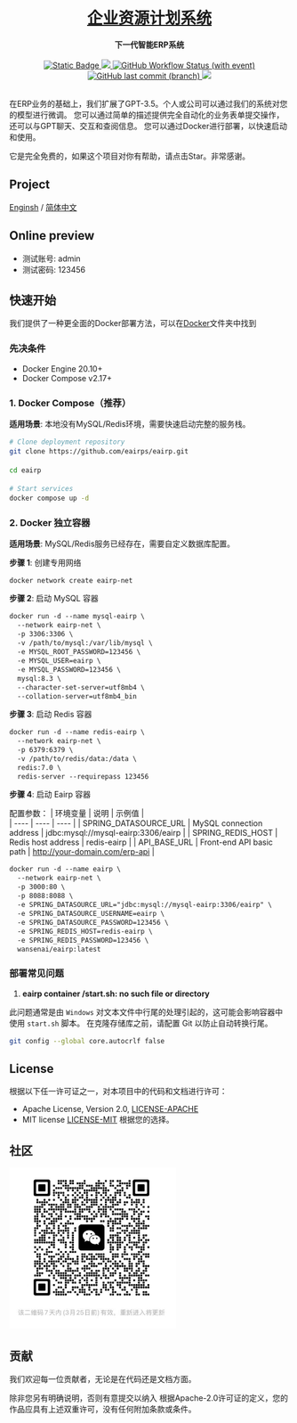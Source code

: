 <h1 align="center"><a href="#" target="_blank">企业资源计划系统</a></h1>
<div align="center">
 <strong>
  下一代智能ERP系统
 </strong>
</div>
<br />

<div align="center">
  <!-- Crates version -->
  <a href="https://spring.io/projects/spring-boot#learn">
    <img alt="Static Badge" src="https://img.shields.io/badge/spring-boot?label=Spring%20Boot%203.1.3">
  </a>
 <a href="https://codecov.io/gh/wansenai/eairp" > 
    <img src="https://codecov.io/gh/wansenai/eairp/graph/badge.svg?token=6OO8JX0ZVV"/> 
 </a>
  <a href="#">
    <img alt="GitHub Workflow Status (with event)" src="https://img.shields.io/github/actions/workflow/status/wansenai/wansenerp/maven.yml">
  </a>
  <!-- commits -->
  <a href="#">
    <img alt="GitHub last commit (branch)" src="https://img.shields.io/github/last-commit/wansenai/wansenerp/master">
  </a>
   <a href="">
    <img src="https://img.shields.io/github/repo-size/wansenai/eairp"/>
  </a>
</div>
<br />

在ERP业务的基础上，我们扩展了GPT-3.5。个人或公司可以通过我们的系统对您的模型进行微调。
您可以通过简单的描述提供完全自动化的业务表单提交操作，还可以与GPT聊天、交互和查阅信息。
您可以通过Docker进行部署，以快速启动和使用。

它是完全免费的，如果这个项目对你有帮助，请点击Star。非常感谢。

## Project
[Enginsh](https://github.com/eairps/eairp/blob/master/README.md) / [简体中文](https://github.com/eairps/eairp/blob/master/README_ZH.md)

## Online preview
- 测试账号: admin
- 测试密码: 123456

## 快速开始
我们提供了一种更全面的Docker部署方法，可以在[Docker](https://github.com/eairps/eairp/blob/master/docker/README_ZH.md)文件夹中找到

### 先决条件
- Docker Engine 20.10+
- Docker Compose v2.17+

### 1. Docker Compose（推荐）

**适用场景**: 本地没有MySQL/Redis环境，需要快速启动完整的服务栈。

```bash
# Clone deployment repository
git clone https://github.com/eairps/eairp.git

cd eairp

# Start services
docker compose up -d
```

### 2. Docker 独立容器

**适用场景**: MySQL/Redis服务已经存在，需要自定义数据库配置。

**步骤 1**: 创建专用网络

```console
docker network create eairp-net
```

**步骤 2**: 启动 MySQL 容器

```console
docker run -d --name mysql-eairp \
  --network eairp-net \
  -p 3306:3306 \
  -v /path/to/mysql:/var/lib/mysql \
  -e MYSQL_ROOT_PASSWORD=123456 \
  -e MYSQL_USER=eairp \
  -e MYSQL_PASSWORD=123456 \
  mysql:8.3 \
  --character-set-server=utf8mb4 \
  --collation-server=utf8mb4_bin
```

**步骤 3**: 启动 Redis 容器

```console
docker run -d --name redis-eairp \
  --network eairp-net \
  -p 6379:6379 \
  -v /path/to/redis/data:/data \
  redis:7.0 \
  redis-server --requirepass 123456
```

**步骤 4**: 启动 Eairp 容器

配置参数：
|  环境变量	   | 说明  |  示例值  |  
|  ----  | ----  | ----  |
| SPRING_DATASOURCE_URL  | MySQL connection address | jdbc:mysql://mysql-eairp:3306/eairp |
| SPRING_REDIS_HOST	  | Redis host address | redis-eairp |
| API_BASE_URL		  | Front-end API basic path | http://your-domain.com/erp-api |

```console
docker run -d --name eairp \
  --network eairp-net \
  -p 3000:80 \
  -p 8088:8088 \
  -e SPRING_DATASOURCE_URL="jdbc:mysql://mysql-eairp:3306/eairp" \
  -e SPRING_DATASOURCE_USERNAME=eairp \
  -e SPRING_DATASOURCE_PASSWORD=123456 \
  -e SPRING_REDIS_HOST=redis-eairp \
  -e SPRING_REDIS_PASSWORD=123456 \
  wansenai/eairp:latest
```

### 部署常见问题

1. **eairp container /start.sh: no such file or directory**

此问题通常是由 `Windows` 对文本文件中行尾的处理引起的，这可能会影响容器中使用 `start.sh` 脚本。
在克隆存储库之前，请配置 Git 以防止自动转换行尾。
```bash
git config --global core.autocrlf false
```

## License

根据以下任一许可证之一，对本项目中的代码和文档进行许可：

- Apache License, Version 2.0, [LICENSE-APACHE](LICENSE-APACHE)
- MIT license [LICENSE-MIT](LICENSE-MIT)
根据您的选择。

## 社区
<img src="images/wechat-group-20250318.jpg" alt="WeChat Group" width="300" />

## 贡献
我们欢迎每一位贡献者，无论是在代码还是文档方面。

除非您另有明确说明，否则有意提交以纳入 根据Apache-2.0许可证的定义，您的作品应具有上述双重许可，没有任何附加条款或条件。
